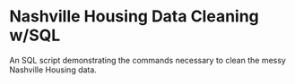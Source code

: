# Nashville Housing Data Cleaning w/SQL
An SQL script demonstrating the commands necessary to clean the messy Nashville Housing data.
